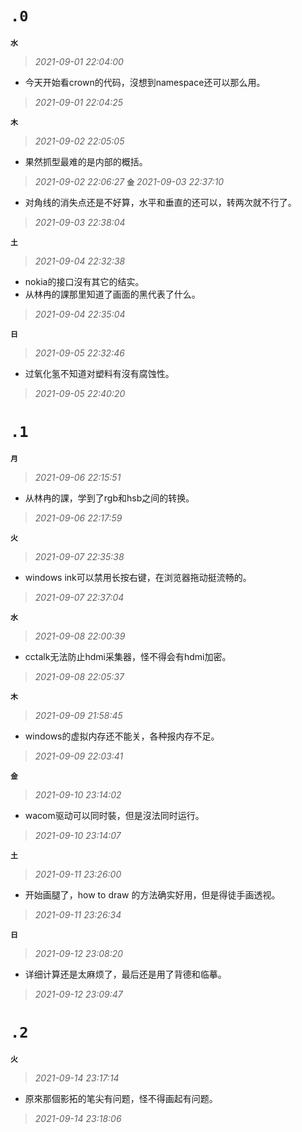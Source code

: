 **`.0`**
=========
**`水`**
>*2021-09-01 22:04:00*
- 今天开始看crown的代码，沒想到namespace还可以那么用。
>*2021-09-01 22:04:25*

**`木`**
>*2021-09-02 22:05:05*
- 果然抓型最难的是内部的概括。
>*2021-09-02 22:06:27*
**`金`**
>*2021-09-03 22:37:10*
- 对角线的消失点还是不好算，水平和垂直的还可以，转两次就不行了。
>*2021-09-03 22:38:04*

**`土`**
>*2021-09-04 22:32:38*
- nokia的接口沒有其它的结实。
- 从林冉的課那里知道了画面的黑代表了什么。
>*2021-09-04 22:35:04*

**`日`**
>*2021-09-05 22:32:46*
- 过氧化氢不知道对塑料有沒有腐蚀性。
>*2021-09-05 22:40:20*

**`.1`**
=========
**`月`**
>*2021-09-06 22:15:51*
- 从林冉的課，学到了rgb和hsb之间的转换。
>*2021-09-06 22:17:59*

**`火`**
>*2021-09-07 22:35:38*
- windows ink可以禁用长按右键，在浏览器拖动挺流畅的。
>*2021-09-07 22:37:04*

**`水`**
>*2021-09-08 22:00:39*
- cctalk无法防止hdmi采集器，怪不得会有hdmi加密。
>*2021-09-08 22:05:37*

**`木`**
>*2021-09-09 21:58:45*
- windows的虚拟内存还不能关，各种报内存不足。
>*2021-09-09 22:03:41*

**`金`**
>*2021-09-10 23:14:02*
- wacom驱动可以同时裝，但是沒法同时运行。
>*2021-09-10 23:14:07*

**`土`**
>*2021-09-11 23:26:00*
- 开始画腿了，how to draw 的方法确实好用，但是得徒手画透视。
>*2021-09-11 23:26:34*

**`日`**
>*2021-09-12 23:08:20*
- 详细计算还是太麻烦了，最后还是用了背德和临摹。
>*2021-09-12 23:09:47*

**`.2`**
=========
**`火`**
>*2021-09-14 23:17:14*
- 原來那個影拓的笔尖有问题，怪不得画起有问题。
>*2021-09-14 23:18:06*
